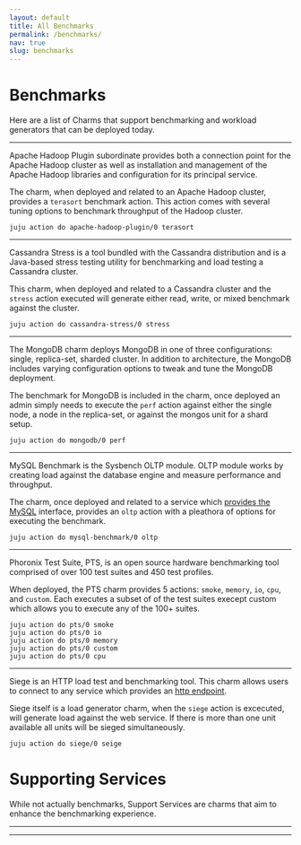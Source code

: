 ```yaml
---
layout: default
title: All Benchmarks
permalink: /benchmarks/
nav: true
slug: benchmarks
---
```


<script src="https://cards.juju.solutions/js/juju-embed.js"></script>

# Benchmarks

Here are a list of Charms that support benchmarking and workload generators that can be deployed today.

---
<a name="apache-hadoop-plugin"></a>
<div class="md-card-container">
  <div class="juju-card" data-id="apache-hadoop-plugin"></div>
</div>

Apache Hadoop Plugin subordinate provides both a connection point for the Apache Hadoop cluster as well as installation and management of the Apache Hadoop libraries and configuration for its principal service.

The charm, when deployed and related to an Apache Hadoop cluster, provides a `terasort` benchmark action. This action comes with several tuning options to benchmark throughput of the Hadoop cluster.

```
juju action do apache-hadoop-plugin/0 terasort
```

---
<a name="cassandra-stress"></a>
<div class="md-card-container">
  <div class="juju-card" data-id="~marcoceppi/trusty/cassandra-stress"></div>
</div>

Cassandra Stress is a tool bundled with the Cassandra distribution and is a Java-based stress testing utility for benchmarking and load testing a Cassandra cluster.

This charm, when deployed and related to a Cassandra cluster and the `stress` action executed will generate either read, write, or mixed benchmark against the cluster.

```
juju action do cassandra-stress/0 stress
```

---
<a name="mongodb"></a>
<div class="md-card-container">
  <div class="juju-card" data-id="mongodb"></div>
</div>

The MongoDB charm deploys MongoDB in one of three configurations: single, replica-set, sharded cluster. In addition to architecture, the MongoDB includes varying configuration options to tweak and tune the MongoDB deployment.

The benchmark for MongoDB is included in the charm, once deployed an admin simply needs to execute the `perf` action against either the single node, a node in the replica-set, or against the mongos unit for a shard setup.

```
juju action do mongodb/0 perf
```

---
<a name="mysql-benchmark"></a>
<div class="md-card-container">
  <div class="juju-card" data-id="~aisrael/trusty/mysql-benchmark"></div>
</div>

MySQL Benchmark is the Sysbench OLTP module. OLTP module works by creating load against the database engine and measure performance and throughput.

The charm, once deployed and related to a service which [provides the MySQL](https://jujucharms.com/provides/mysql) interface, provides an `oltp` action with a pleathora of options for executing the benchmark.

```
juju action do mysql-benchmark/0 oltp
```

---
<a name="pts"></a>
<div class="md-card-container">
  <div class="juju-card" data-id="pts"></div>
</div>

Phoronix Test Suite, PTS, is an open source hardware benchmarking tool comprised of over 100 test suites and 450 test profiles.

When deployed, the PTS charm provides 5 actions: `smoke`, `memory`, `io`, `cpu`, and `custom`. Each executes a subset of of the test suites execept custom which allows you to execute any of the 100+ suites.

```
juju action do pts/0 smoke
juju action do pts/0 io
juju action do pts/0 memory
juju action do pts/0 custom
juju action do pts/0 cpu
```

---
<a name="siege"></a>
<div class="md-card-container">
  <div class="juju-card" data-id="~eco-devx/trusty/siege"></div>
</div>

Siege is an HTTP load test and benchmarking tool. This charm allows users to connect to any service which provides an [http endpoint](https://jujucharms.com/provides/http?type=charm).

Siege itself is a load generator charm, when the `siege` action is excecuted, will generate load against the web service. If there is more than one unit available all units will be sieged simultaneously.

```
juju action do siege/0 seige
```

# Supporting Services

While not actually benchmarks, Support Services are charms that aim to enhance the benchmarking experience.

---
<a name="benchmark-gui"></a>
<div class="md-card-container">
  <div class="juju-card" data-id="benchmark-gui"></div>
</div>

---
<a name="benchmark-collector"></a>
<div class="md-card-container">
  <div class="juju-card" data-id="benchmark-collector"></div>
</div>
